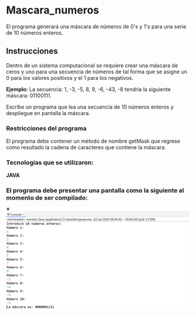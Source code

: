 # Mascara_numeros
El programa generará una máscara de números de 0's y 1's para una serie de 10 números enteros.

## Instrucciones
Dentro de un sistema computacional se requiere crear una máscara de ceros y uno para una secuencia de números de tal forma que se asigne un 0 para los valores positivos y el 1 para los negativos.

**Ejemplo:** La secuencia: 1, -3, -5, 8, 9, -6, -43, -8 tendría la siguiente máscara: 01100111.

Escribe un programa que lea una secuencia de 10 números enteros y despliegue en pantalla la máscara.

### Restricciones del programa
El programa debe contener un método de nombre getMask que regrese como resultado la cadena de caracteres que contiene la máscara.

### Tecnologías que se utilizaron:
**JAVA**

### El programa debe presentar una pantalla como la siguiente al momento de ser compilado: 
![Demo](imagenes/mascara.PNG)
